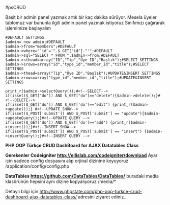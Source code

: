 #psCRUD

Basit bir admin panel yazmak artık bir kaç dakika sürüyor.
Mesela üyeler tablomuz var bununla ilgili admin panel yazmak istiyoruz
Sınıfımızı çağırarak işlemimize başlayalım

```
#DEFAULT SETTINGS
$admin= new admin;#DEFAULT
$admin->from="members";#DEFAULT
$admin->where="`id`='".$_GET["id"]."'";#DEFAULT
$admin->sql="SELECT * FROM ".$admin->from;#DEFAULT
$admin->sthead=array("ID","Tip","Üye ID","Başlık");#SELECT SETTINGS
$admin->srows=array("id","type_id","member_id","title");#SELECT SETTINGS
$admin->thead=array("Tip","Üye ID","Başlık");#UPDATE&INSERT SETTINGS
$admin->rows=array("type_id","member_id","title");#UPDATE&INSERT SETTINGS

print_r($admin->selectQuery());#<!--SELECT-->
if(isset($_GET["do"]) AND $_GET["do"]=="delete"){$admin->delete();}#<!--DELETE-->
if(isset($_GET['do']) AND $_GET['do']=="edit") {print_r($admin->update());} #<!--UPDATE SHOW-->
if(isset($_POST['submit']) AND $_POST['submit'] == "update"){$admin->updateQuery();}#<!--UPDATE QUERY -->
if(isset($_GET['do']) AND $_GET['do']=="add") {print_r($admin->insert());}#<!--INSERT SHOW-->
if(isset($_POST['submit']) AND $_POST['submit'] == "insert") {$admin->insertQuery();}#<!--INSERT QUERY -->
```

**PHP OOP Türkçe CRUD DashBoard for AJAX Datatables Class**

**Gerekenler**
**Codeigniter http://ellislab.com/codeigniter/download**
Ayar için sadece config dosyasını alıp orjinal dizinine koyuyoruz
/application/config/config.php

**DataTables https://github.com/DataTables/DataTables/**
buradaki media klasörünün hepsini aynı dizine kopyalıyoruz
/media/*

Detaylı bilgi için 
http://www.phpstate.com/php-oop-turkce-crud-dashboard-ajax-datatables-class/
adresini ziyaret ediniz...

